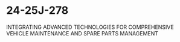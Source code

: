 # 24-25J-278
INTEGRATING ADVANCED TECHNOLOGIES FOR COMPREHENSIVE VEHICLE MAINTENANCE AND SPARE PARTS MANAGEMENT

